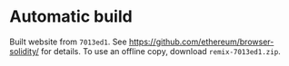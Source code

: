 # Automatic build
Built website from `7013ed1`. See https://github.com/ethereum/browser-solidity/ for details.
To use an offline copy, download `remix-7013ed1.zip`.
